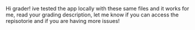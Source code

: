 Hi grader! ive tested the app locally with these same files and it works for me, read your grading description, let me know if you can access the repisotorie and if you are having more issues!
